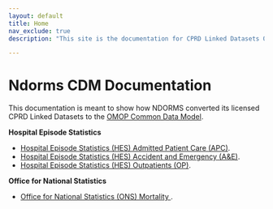 ```yaml
---
layout: default
title: Home
nav_exclude: true
description: "This site is the documentation for CPRD Linked Datasets OMOP Conversion at NDORMS"

---
```


# Ndorms CDM Documentation

This documentation is meant to show how NDORMS converted its licensed CPRD Linked Datasets to the [OMOP Common Data Model](https://ohdsi.github.io/CommonDataModel).

**Hospital Episode Statistics**

* [Hospital Episode Statistics (HES) Admitted Patient Care (APC)](https://oxford-pharmacoepi.github.io/etl_ndorms/docs/HES_APC).
* [Hospital Episode Statistics (HES) Accident and Emergency (A&E)](https://oxford-pharmacoepi.github.io/etl_ndorms/docs/HES_AE).
* [Hospital Episode Statistics (HES) Outpatients (OP)](https://oxford-pharmacoepi.github.io/etl_ndorms/docs/HES_OP).

**Office for National Statistics**

* [Office for National Statistics (ONS) Mortality ](https://mandickel.github.io/etl_ndorms_Docs.github.io/docs/ONS_Mortality).